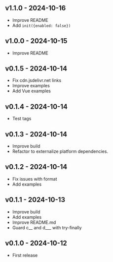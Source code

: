 ## v1.1.0 - 2024-10-16
- Improve README
- Add `init({enabled: false})`

## v1.0.0 - 2024-10-15
- Improve README

## v0.1.5 - 2024-10-14
- Fix cdn.jsdelivr.net links
- Improve examples
- Add Vue examples

## v0.1.4 - 2024-10-14
- Test tags

## v0.1.3 - 2024-10-14
- Improve build
- Refactor to externalize platform dependencies.

## v0.1.2 - 2024-10-14
- Fix issues with format
- Add examples

## v0.1.1 - 2024-10-13
- Improve build
- Add examples
- Improve README.md
- Guard c__ and d___ with try-finally

## v0.1.0 - 2024-10-12
- First release
